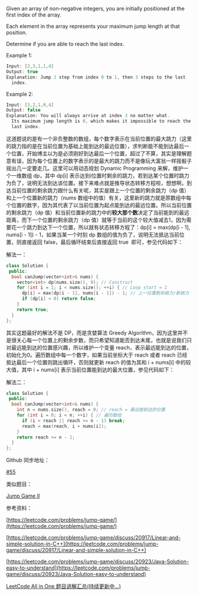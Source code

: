 Given an array of non-negative integers, you are initially positioned at the first index of the array.

Each element in the array represents your maximum jump length at that position.

Determine if you are able to reach the last index.

Example 1:

```cpp
Input: [2,3,1,1,4]
Output: true
Explanation: Jump 1 step from index 0 to 1, then 3 steps to the last
  index.
```

Example 2:

```cpp
Input: [3,2,1,0,4]
Output: false
Explanation: You will always arrive at index 3 no matter what.
  Its maximum jump length is 0, which makes it impossible to reach the
  last index.
```

这道题说的是有一个非负整数的数组，每个数字表示在当前位置的最大跳力（这里的跳力指的是在当前位置为基础上能到达的最远位置），求判断能不能到达最后一个位置，开始博主以为是必须刚好到达最后一个位置，超过了不算，其实是理解题意有误，因为每个位置上的数字表示的是最大的跳力而不是像玩大富翁一样摇骰子摇出几一定要走几。这里可以用动态规划 Dynamic Programming 来解，维护一个一维数组 dp，其中 dp[i] 表示达到i位置时剩余的跳力，若到达某个位置时跳力为负了，说明无法到达该位置。接下来难点就是推导状态转移方程啦，想想啊，到达当前位置的剩余跳力跟什么有关呢，其实是跟上一个位置的剩余跳力（dp 值）和上一个位置新的跳力（nums 数组中的值）有关，这里新的跳力就是原数组中每个位置的数字，因为其代表了以当前位置为起点能到达的最远位置。所以当前位置的剩余跳力（dp 值）和当前位置新的跳力中的**较大那个数**决定了当前能到的最远距离，而下一个位置的剩余跳力（dp 值）就等于当前的这个较大值减去1，因为需要花一个跳力到达下一个位置，所以就有状态转移方程了：dp[i] = max(dp[i - 1], nums[i - 1]) - 1，如果当某一个时刻 dp 数组的值为负了，说明无法抵达当前位置，则直接返回 false，最后循环结束后直接返回 true  即可，参见代码如下：

解法一：

```cpp
class Solution {
 public:
  bool canJump(vector<int>& nums) {
    vector<int> dp(nums.size(), 0); // Construct
    for (int i = 1; i < nums.size(); ++i) { // Loop start = 1
      dp[i] = max(dp[i - 1], nums[i - 1]) - 1; // 上一位置剩余跳力/新跳力
      if (dp[i] < 0) return false;
    }
    return true;
  }
};
```

其实这题最好的解法不是 DP，而是贪婪算法 Greedy Algorithm，因为这里并不是很关心每一个位置上的剩余步数，而只希望知道能否到达末尾，也就是说我们只对最远能到达的位置感兴趣，所以维护一个变量 reach，表示最远能到达的位置，初始化为0。遍历数组中每一个数字，如果当前坐标大于 reach 或者 reach 已经抵达最后一个位置则跳出循环，否则就更新 reach 的值为其和 i + nums[i] 中的较大值，其中 i + nums[i] 表示当前位置能到达的最大位置，参见代码如下：

解法二：

```cpp
class Solution {
 public:
  bool canJump(vector<int>& nums) {
    int n = nums.size(), reach = 0; // reach = 最远能到达的位置
    for (int i = 0; i < n; ++i) { // 遍历数组
      if (i > reach || reach >= n - 1) break;
      reach = max(reach, i + nums[i]);
    }
    return reach >= n - 1;
  }
};
```

Github 同步地址：

[#55](https://github.com/grandyang/leetcode/issues/55)

类似题目：

[Jump Game II](http://www.cnblogs.com/grandyang/p/4373533.html)

参考资料：

[https://leetcode.com/problems/jump-game/](https://leetcode.com/problems/jump-game/)

[https://leetcode.com/problems/jump-game/discuss/20917/Linear-and-simple-solution-in-C++](https://leetcode.com/problems/jump-game/discuss/20917/Linear-and-simple-solution-in-C++)

[https://leetcode.com/problems/jump-game/discuss/20923/Java-Solution-easy-to-understand](https://leetcode.com/problems/jump-game/discuss/20923/Java-Solution-easy-to-understand)

[LeetCode All in One 题目讲解汇总(持续更新中...)](http://www.cnblogs.com/grandyang/p/4606334.html)
